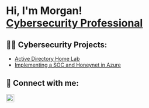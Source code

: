 <h1>Hi, I'm Morgan! <br/><a href="https://www.linkedin.com/in/morgan-bradford-46b664227/">Cybersecurity Professional</a>
<h2>👨‍💻 Cybersecurity Projects:</h2>

- [Active Directory Home Lab](https://github.com/morgan-bradford/Active-Directory-Lab)
- [Implementing a SOC and Honeynet in Azure](https://github.com/morgan-bradford/LABURL)

<h2> 🤳 Connect with me:</h2>

[<img align="left" alt="MorganBradford | LinkedIn" width="22px" src="https://cdn.jsdelivr.net/npm/simple-icons@v3/icons/linkedin.svg" />][linkedin]

[linkedin]: https://www.linkedin.com/in/morgan-bradford-46b664227/

<!--
**joshmadakor1/joshmadakor1** is a ✨ _special_ ✨ repository because its `README.md` (this file) appears on your GitHub profile.

